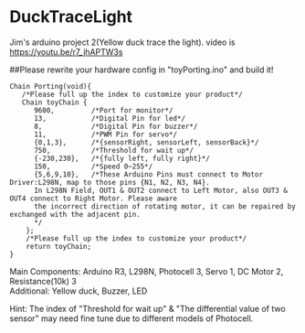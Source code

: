 # DuckTraceLight
Jim's arduino project 2(Yellow duck trace the light). video is https://youtu.be/r7_jhAPTW3s

##Please rewrite your hardware config in "toyPorting.ino" and build it!
```
Chain Porting(void){
   /*Please full up the index to customize your product*/
   Chain toyChain {
      9600,         /*Port for monitor*/
      13,           /*Digital Pin for led*/
      8,            /*Digital Pin for buzzer*/
      11,           /*PWM Pin for servo*/
      {0,1,3},      /*{sensorRight, sensorLeft, sensorBack}*/
      750,          /*Threshold for wait up*/
      {-230,230},   /*{fully left, fully right}*/
      150,          /*Speed 0~255*/
      {5,6,9,10},   /*These Arduino Pins must connect to Motor Driver:L298N, map to those pins {N1, N2, N3, N4}.
      In L298N Field, OUT1 & OUT2 connect to Left Motor, also OUT3 & OUT4 connect to Right Motor. Please aware 
      the incorrect direction of rotating motor, it can be repaired by exchanged with the adjacent pin.
      */
    };
    /*Please full up the index to customize your product*/
    return toyChain;
} 
```
Main Components:  Arduino R3, L298N, Photocell 3, Servo 1, DC Motor 2, Resistance(10k) 3  
Additional: Yellow duck, Buzzer, LED

Hint: The index of "Threshold for wait up" & "The differential value of two sensor" may need fine tune due to different models of Photocell.
